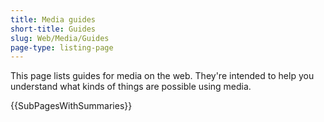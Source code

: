 ```yaml
---
title: Media guides
short-title: Guides
slug: Web/Media/Guides
page-type: listing-page
---
```


This page lists guides for media on the web.
They're intended to help you understand what kinds of things are possible using media.

{{SubPagesWithSummaries}}
